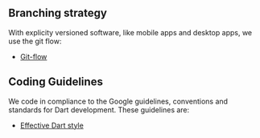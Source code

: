## Branching strategy
With explicity versioned software, like mobile apps and desktop apps, we use the git flow:
* [Git-flow](https://nvie.com/posts/a-successful-git-branching-model/)

## Coding Guidelines
We code in compliance to the Google guidelines, conventions and standards for Dart development. These guidelines are:

* [Effective Dart style](https://dart.dev/guides/language/effective-dart/style)
